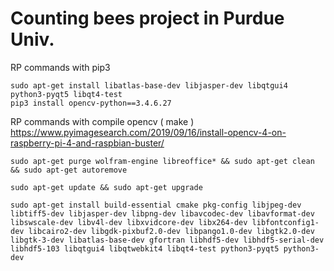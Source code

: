 # Counting bees project in Purdue Univ.

RP commands with pip3
```shell
sudo apt-get install libatlas-base-dev libjasper-dev libqtgui4 python3-pyqt5 libqt4-test
pip3 install opencv-python==3.4.6.27
```

RP commands with compile opencv ( make ) https://www.pyimagesearch.com/2019/09/16/install-opencv-4-on-raspberry-pi-4-and-raspbian-buster/
```shell
sudo apt-get purge wolfram-engine libreoffice* && sudo apt-get clean && sudo apt-get autoremove

sudo apt-get update && sudo apt-get upgrade

sudo apt-get install build-essential cmake pkg-config libjpeg-dev libtiff5-dev libjasper-dev libpng-dev libavcodec-dev libavformat-dev libswscale-dev libv4l-dev libxvidcore-dev libx264-dev libfontconfig1-dev libcairo2-dev libgdk-pixbuf2.0-dev libpango1.0-dev libgtk2.0-dev libgtk-3-dev libatlas-base-dev gfortran libhdf5-dev libhdf5-serial-dev libhdf5-103 libqtgui4 libqtwebkit4 libqt4-test python3-pyqt5 python3-dev
```
